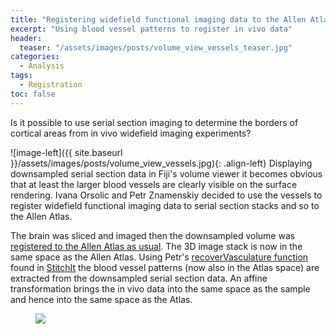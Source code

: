 ```yaml
---
title: "Registering widefield functional imaging data to the Allen Atlas"
excerpt: "Using blood vessel patterns to register in vivo data"
header:
  teaser: "/assets/images/posts/volume_view_vessels_teaser.jpg"
categories:
  - Analysis
tags: 
  - Registration
toc: false
---
```

 
Is it possible to use serial section imaging to determine the borders of cortical areas from in vivo widefield imaging experiments?

![image-left]({{ site.baseurl }}/assets/images/posts/volume_view_vessels.jpg){: .align-left} Displaying downsampled serial section data in Fiji's volume viewer it becomes obvious that at least the larger blood vessels are clearly visible on the surface rendering. Ivana Orsolic and Petr Znamenskiy decided to use the vessels to register widefield functional imaging data to serial section stacks and so to the Allen Atlas.

The brain was sliced and imaged then the downsampled volume was [registered to the Allen Atlas as usual](/registered). 
The 3D image stack is now in the same space as the Allen Atlas.
Using Petr's [recoverVasculature function](https://github.com/SainsburyWellcomeCentre/StitchIt/blob/master/code/stitchedStackManipulation/recoverVasculature.m) found in [StitchIt](https://github.com/SainsburyWellcomeCentre/StitchIt) the blood vessel patterns (now also in the Atlas space) are extracted from the downsampled serial section data. 
An affine transformation brings the in vivo data into the same space as the sample and hence into the same space as the Atlas. 



<figure>
    <img src="{{ site.baseurl }}/assets/images/posts/VasculatureRegFig.jpg" >
</figure>

